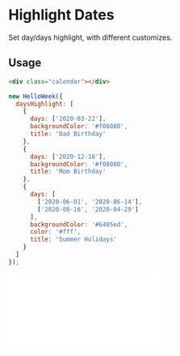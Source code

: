 # Highlight Dates

Set day/days highlight, with different customizes.

## Usage

```html
<div class="calendar"></div>
```

```js
new HelloWeek({
  daysHighlight: [
    {
      days: ['2020-03-22'],
      backgroundColor: '#f08080',
      title: 'Dad Birthday'
    },
    {
      days: ['2020-12-18'],
      backgroundColor: '#f08080',
      title: 'Mom Birthday'
    },
    {
      days: [
        ['2020-06-01', '2020-06-14'],
        ['2020-08-16', '2020-04-29']
      ],
      backgroundColor: '#6495ed',
      color: '#fff',
      title: 'Summer Holidays'
    }
  ]
});
```

<iframe
    src="docs/v2/demos/05-highlights.html"
    frameborder="no"
    allowfullscreen="allowfullscreen">
</iframe>
